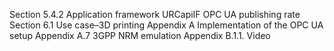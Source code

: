 Section 5.4.2 Application framework
	URCapiIF
	OPC UA publishing rate
Section 6.1 Use case–3D printing
Appendix A Implementation of the OPC UA setup
Appendix A.7 3GPP NRM emulation
Appendix B.1.1. Video